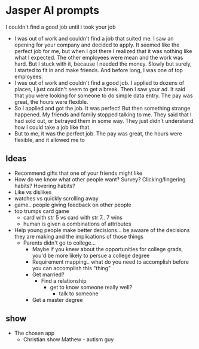 # Jasper AI prompts
I couldn't find a good job until i took your job
- I was out of work and couldn't find a job that suited me. I saw an opening for your company and decided to apply. It seemed like the perfect job for me, but when I got there I realized that it was nothing like what I expected. The other employees were mean and the work was hard. But I stuck with it, because I needed the money. Slowly but surely, I started to fit in and make friends. And before long, I was one of top employees.
- I was out of work and couldn't find a good job. I applied to dozens of places, I just couldn't seem to get a break. Then I saw your ad. It said that you were looking for someone to do simple data entry. The pay was great, the hours were flexible.
- So I applied and got the job. It was perfect! But then something strange happened. My friends and family stopped talking to me. They said that I had sold out, or betrayed them in some way. They just didn't understand how I could take a job like that.
- But to me, it was the perfect job. The pay was great, the hours were flexible, and it allowed me to

## Ideas 
- Recommend gifts that one of your friends might like
- How do we know what other people want?  Survey?  Clicking/lingering habits?  Hovering habits?
- Like vs dislikes
- watches vs quickly scrolling away
- game.. people giving feedback on other people 
- top trumps card game
	- card with str 5 vs card with str 7.. 7 wins
	- human is given a combinations of attributes 
- Help young people make better decisions... be awaare of the decisions they are making and the implications of those things
	- Parents didn't go to college... 
		- Maybe if you knew about the opportunities for college grads, you'd be more likely to persue a college degree
		- Requirement mapping.. what do you need to accomplish before you can accomplish this "thing"
		- Get married?
			- Find a relationship
				- get to know someone really well?
					- talk to someone
		- Get a master degree

## show
- The chosen app
	- Christian show
	  Mathew - autism guy
	  
